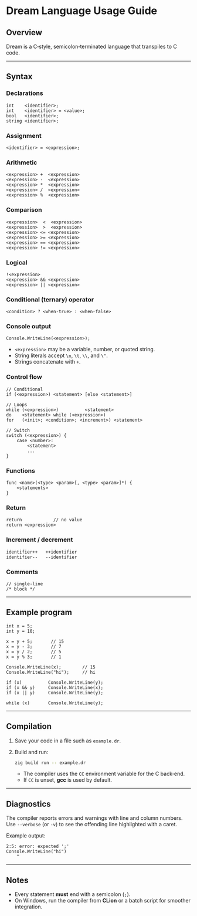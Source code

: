 # Dream Language Usage Guide

## Overview

Dream is a C‑style, semicolon‑terminated language that transpiles to C code.

---

## Syntax

### Declarations

```text
int    <identifier>;
int    <identifier> = <value>;
bool   <identifier>;
string <identifier>;
```

### Assignment

```text
<identifier> = <expression>;
```

### Arithmetic

```text
<expression> +  <expression>
<expression> -  <expression>
<expression> *  <expression>
<expression> /  <expression>
<expression> %  <expression>
```

### Comparison

```text
<expression>  <  <expression>
<expression>  >  <expression>
<expression> <= <expression>
<expression> >= <expression>
<expression> == <expression>
<expression> != <expression>
```

### Logical

```text
!<expression>
<expression> && <expression>
<expression> || <expression>
```

### Conditional (ternary) operator

```text
<condition> ? <when‑true> : <when‑false>
```

### Console output

```text
Console.WriteLine(<expression>);
```

* `<expression>` may be a variable, number, or quoted string.
* String literals accept `\n`, `\t`, `\\`, and `\"`.
* Strings concatenate with `+`.

### Control flow

```text
// Conditional
if (<expression>) <statement> [else <statement>]

// Loops
while (<expression>)          <statement>
do    <statement> while (<expression>)
for   (<init>; <condition>; <increment>) <statement>

// Switch
switch (<expression>) {
    case <number>:
        <statement>
        ...
}
```

### Functions

```text
func <name>(<type> <param>[, <type> <param>]*) {
    <statements>
}
```

### Return

```text
return            // no value
return <expression>
```

### Increment / decrement

```text
identifier++   ++identifier
identifier--   --identifier
```

### Comments

```text
// single‑line
/* block */
```

---

## Example program

```text
int x = 5;
int y = 10;

x = y + 5;       // 15
x = y - 3;       // 7
x = y / 2;       // 5
x = y % 3;       // 1

Console.WriteLine(x);        // 15
Console.WriteLine("hi");     // hi

if (x)          Console.WriteLine(y);
if (x && y)     Console.WriteLine(x);
if (x || y)     Console.WriteLine(y);

while (x)       Console.WriteLine(y);
```

---

## Compilation

1. Save your code in a file such as `example.dr`.
2. Build and run:

   ```bash
   zig build run -- example.dr
   ```

    * The compiler uses the `CC` environment variable for the C back‑end.
   * If `CC` is unset, **gcc** is used by default.

---

## Diagnostics

The compiler reports errors and warnings with line and column numbers. Use
`--verbose` (or `-v`) to see the offending line highlighted with a caret.

Example output:

```text
2:5: error: expected ';'
Console.WriteLine("hi")
    ^
```

---

## Notes

* Every statement **must** end with a semicolon (`;`).
* On Windows, run the compiler from **CLion** or a batch script for smoother integration.